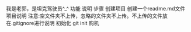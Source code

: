 我是老郭，是坦克驾驶员^_^
功能
说明
步骤
	创建项目
	创建一个readme.md文件 项目说明
	注意:空文件夹不上传，忽略的文件夹不上传。不上传的文件放在.gitignore进行说明
	初始化 git init
购机
